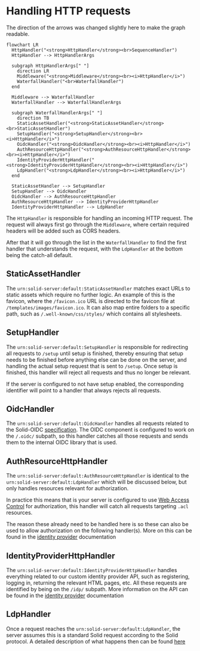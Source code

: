 # Handling HTTP requests
The direction of the arrows was changed slightly here to make the graph readable.
```mermaid
flowchart LR
  HttpHandler("<strong>HttpHandler</strong><br>SequenceHandler")
  HttpHandler --> HttpHandlerArgs
  
  subgraph HttpHandlerArgs[" "]
    direction LR
    Middleware("<strong>Middleware</strong><br><i>HttpHandler</i>")
    WaterfallHandler("<br>WaterfallHandler")
  end
  
  Middleware --> WaterfallHandler
  WaterfallHandler --> WaterfallHandlerArgs
  
  subgraph WaterfallHandlerArgs[" "]
    direction TB
    StaticAssetHandler("<strong>StaticAssetHandler</strong><br>StaticAssetHandler")
    SetupHandler("<strong>SetupHandler</strong><br><i>HttpHandler</i>")
    OidcHandler("<strong>OidcHandler</strong><br><i>HttpHandler</i>")
    AuthResourceHttpHandler("<strong>AuthResourceHttpHandler</strong><br><i>HttpHandler</i>")
    IdentityProviderHttpHandler("<strong>IdentityProviderHttpHandler</strong><br><i>HttpHandler</i>")
    LdpHandler("<strong>LdpHandler</strong><br><i>HttpHandler</i>")
  end
  
  StaticAssetHandler --> SetupHandler
  SetupHandler --> OidcHandler
  OidcHandler --> AuthResourceHttpHandler
  AuthResourceHttpHandler --> IdentityProviderHttpHandler
  IdentityProviderHttpHandler --> LdpHandler
```

The `HttpHandler` is responsible for handling an incoming HTTP request.
The request will always first go through the `Middleware`,
where certain required headers will be added such as CORS headers.

After that it will go through the list in the `WaterfallHandler`
to find the first handler that understands the request,
with the `LdpHandler` at the bottom being the catch-all default.

## StaticAssetHandler
The `urn:solid-server:default:StaticAssetHandler` matches exact URLs to static assets which require no further logic.
An example of this is the favicon, where the `/favicon.ico` URL 
is directed to the favicon file at `/templates/images/favicon.ico`.
It can also map entire folders to a specific path, such as `/.well-known/css/styles/` which contains all stylesheets.

## SetupHandler
The `urn:solid-server:default:SetupHandler` is responsible 
for redirecting all requests to `/setup` until setup is finished,
thereby ensuring that setup needs to be finished before anything else can be done on the server,
and handling the actual setup request that is sent to `/setup`.
Once setup is finished, this handler will reject all requests and thus no longer be relevant.

If the server is configured to not have setup enabled,
the corresponding identifier will point to a handler that always rejects all requests.

## OidcHandler
The `urn:solid-server:default:OidcHandler` handles all requests related
to the Solid-OIDC [specification](https://solid.github.io/solid-oidc/).
The OIDC component is configured to work on the `/.oidc/` subpath,
so this handler catches all those requests and sends them to the internal OIDC library that is used.

## AuthResourceHttpHandler
The `urn:solid-server:default:AuthResourceHttpHandler` is identical
to the `urn:solid-server:default:LdpHandler` which will be discussed below,
but only handles resources relevant for authorization.

In practice this means that is your server is configured
to use [Web Access Control](https://solidproject.org/TR/wac) for authorization,
this handler will catch all requests targeting `.acl` resources.

The reason these already need to be handled here is so these can also be used
to allow authorization on the following handler(s).
More on this can be found in the [identity provider](../../../usage/identity-provider/#access) documentation

## IdentityProviderHttpHandler
The `urn:solid-server:default:IdentityProviderHttpHandler` handles everything
related to our custom identity provider API, such as registering, logging in, returning the relevant HTML pages, etc.
All these requests are identified by being on the `/idp/` subpath.
More information on the API can be found in the [identity provider](../../../usage/identity-provider) documentation

## LdpHandler
Once a request reaches the `urn:solid-server:default:LdpHandler`,
the server assumes this is a standard Solid request according to the Solid protocol.
A detailed description of what happens then can be found [here](protocol/overview.md)
